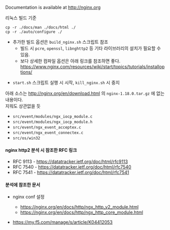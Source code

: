 
Documentation is available at http://nginx.org



리눅스 빌드 기준
```
cp -r ./docs/man ./docs/html ./
cp -r ./auto/configure ./
```

- 추가한 빌드 옵션은 `build_nginx.sh` 스크립트 참조
    - 빌드 시 `pcre`, `openssl`, `libnghttp2` 등 기타 라이브러리의 설치가 필요할 수 있음.
    - 보다 상세한 컴파일 옵션은 아래 링크를 참조하면 좋다. \
        <https://www.nginx.com/resources/wiki/start/topics/tutorials/installoptions/> 

+ `start.sh` 스크립트 실행 시 시작, `kill_nginx.sh` 시 중지

아래 소스는 <http://nginx.org/en/download.html> 의 `nginx-1.18.0.tar.gz` 에 없는 내용이다. \
지워도 상관없을 듯
- `src/event/modules/ngx_iocp_module.c`
- `src/event/modules/ngx_iocp_module.h`
- `src/event/ngx_event_acceptex.c`
- `src/event/ngx_event_connectex.c`
- `src/os/win32`


#### nginx http2 분석 시 참조한 RFC 링크

+ RFC 9113 - <https://datatracker.ietf.org/doc/html/rfc9113>
+ RFC 7540 - <https://datatracker.ietf.org/doc/html/rfc7540>
+ RFC 7541 - <https://datatracker.ietf.org/doc/html/rfc7541>


#### 분석에 참조한 문서

- nginx conf 설정
    + <https://nginx.org/en/docs/http/ngx_http_v2_module.html>
    + <https://nginx.org/en/docs/http/ngx_http_core_module.html>

- <https://my.f5.com/manage/s/article/K04412053>
